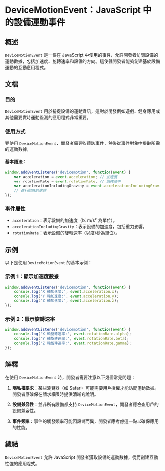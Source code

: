 <!--
Meta Description: # DeviceMotionEvent：JavaScript 中的設備運動事件 ## 概述 `DeviceMotionEvent` 是一個在 JavaScript 中使用的事件，允許開發者訪問設備的運動數據，包括加速度、旋轉速率和設備的方向。這使得開發者能夠創建基於設備運動的互動應用程式。 ## 文...
Meta Keywords: event, devicemotionevent, javascript, acceleration, rotationrate
-->

# DeviceMotionEvent：JavaScript 中的設備運動事件

## 概述
`DeviceMotionEvent` 是一個在 JavaScript 中使用的事件，允許開發者訪問設備的運動數據，包括加速度、旋轉速率和設備的方向。這使得開發者能夠創建基於設備運動的互動應用程式。

## 文檔
### 目的
`DeviceMotionEvent` 用於捕捉設備的運動資訊，這對於開發例如遊戲、健身應用或其他需要實時運動監測的應用程式非常重要。

### 使用方式
要使用 `DeviceMotionEvent`，開發者需要監聽該事件，然後從事件對象中提取所需的運動數據。

#### 基本語法：
```javascript
window.addEventListener('devicemotion', function(event) {
    var acceleration = event.acceleration; // 加速度
    var rotationRate = event.rotationRate; // 旋轉速率
    var accelerationIncludingGravity = event.accelerationIncludingGravity; // 包含重力的加速度
    // 進行相應的處理
});
```

### 事件屬性
- `acceleration`：表示設備的加速度（以 m/s² 為單位）。
- `accelerationIncludingGravity`：表示設備的加速度，包括重力影響。
- `rotationRate`：表示設備的旋轉速率（以度/秒為單位）。

## 示例
以下是使用 `DeviceMotionEvent` 的基本示例：

### 示例 1：顯示加速度數據
```javascript
window.addEventListener('devicemotion', function(event) {
    console.log('X 軸加速度:', event.acceleration.x);
    console.log('Y 軸加速度:', event.acceleration.y);
    console.log('Z 軸加速度:', event.acceleration.z);
});
```

### 示例 2：顯示旋轉速率
```javascript
window.addEventListener('devicemotion', function(event) {
    console.log('X 軸旋轉速率:', event.rotationRate.alpha);
    console.log('Y 軸旋轉速率:', event.rotationRate.beta);
    console.log('Z 軸旋轉速率:', event.rotationRate.gamma);
});
```

## 解釋
在使用 `DeviceMotionEvent` 時，開發者需要注意以下幾個常見問題：

1. **隱私權要求**：某些瀏覽器（如 Safari）可能需要用戶授權才能訪問運動數據。開發者應確保在請求權限時提供清晰的說明。

2. **設備兼容性**：並非所有設備都支持 `DeviceMotionEvent`，開發者應檢查用戶的設備兼容性。

3. **事件頻率**：事件的觸發頻率可能因設備而異，開發者應考慮這一點以確保應用的性能。

## 總結
`DeviceMotionEvent` 允許 JavaScript 開發者獲取設備的運動數據，從而創建互動性強的應用程式。